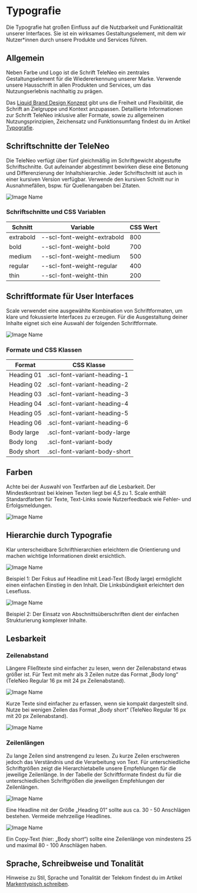 # Typografie

Die Typografie hat großen Einfluss auf die Nutzbarkeit und Funktionalität unserer Interfaces. Sie ist ein wirksames Gestaltungselement, mit dem wir Nutzer\*innen durch unsere Produkte und Services führen.

## Allgemein

Neben Farbe und Logo ist die Schrift TeleNeo ein zentrales Gestaltungselement für die Wiedererkennung unserer Marke. Verwende unsere Hausschrift in allen Produkten und Services, um das Nutzungserlebnis nachhaltig zu prägen.

Das [Liquid Brand Design Konzept](https://www.brand-design.telekom.com/artikel/l/liquid-brand-design-konzept/) gibt uns die Freiheit und Flexibilität, die Schrift an Zielgruppe und Kontext anzupassen. Detaillierte Informationen zur Schrift TeleNeo inklusive aller Formate, sowie zu allgemeinen Nutzungsprinzipien, Zeichensatz und Funktionsumfang findest du im Artikel [Typografie](https://www.brand-design.telekom.com/artikel/t/typografie/).

## Schriftschnitte der TeleNeo

Die TeleNeo verfügt über fünf gleichmäßig im Schriftgewicht abgestufte Schriftschnitte. Gut aufeinander abgestimmt bewirken diese eine Betonung und Differenzierung der Inhaltshierarchie. Jeder Schriftschnitt ist auch in einer kursiven Version verfügbar. Verwende den kursiven Schnitt nur in Ausnahmefällen, bspw. für Quellenangaben bei Zitaten.

![Image Name](assets/2_guidelines/3_typography/schriftschnitte.png)

### Schriftschnitte und CSS Variablen

| Schnitt   | Variable                    | CSS Wert |
| --------- | --------------------------- | -------- |
| extrabold | --scl-font-weight-extrabold | 800      |
| bold      | --scl-font-weight-bold      | 700      |
| medium    | --scl-font-weight-medium    | 500      |
| regular   | --scl-font-weight-regular   | 400      |
| thin      | --scl-font-weight-thin      | 200      |

## Schriftformate für User Interfaces

Scale verwendet eine ausgewählte Kombination von Schriftformaten, um klare und fokussierte Interfaces zu erzeugen. Für die Ausgestaltung deiner Inhalte eignet sich eine Auswahl der folgenden Schriftformate.

![Image Name](assets/2_guidelines/3_typography/Formate.png)

### Formate und CSS Klassen

| Format     | CSS Klasse                   |
| ---------- | ---------------------------- |
| Heading 01 | .scl-font-variant-heading-1  |
| Heading 02 | .scl-font-variant-heading-2  |
| Heading 03 | .scl-font-variant-heading-3  |
| Heading 04 | .scl-font-variant-heading-4  |
| Heading 05 | .scl-font-variant-heading-5  |
| Heading 06 | .scl-font-variant-heading-6  |
| Body large | .scl-font-variant-body-large |
| Body long  | .scl-font-variant-body       |
| Body short | .scl-font-variant-body-short |

## Farben

Achte bei der Auswahl von Textfarben auf die Lesbarkeit. Der Mindestkontrast bei kleinen Texten liegt bei 4,5 zu 1.
Scale enthält Standardfarben für Texte, Text-Links sowie Nutzerfeedback wie Fehler- und Erfolgsmeldungen.

![Image Name](assets/2_guidelines/3_typography/typography-farben-helle-hintergruende-de.png)

## Hierarchie durch Typografie

Klar unterscheidbare Schrifthierarchien erleichtern die Orientierung und machen wichtige Informationen direkt ersichtlich.

![Image Name](assets/2_guidelines/3_typography/hierarchie01.png)

Beispiel 1: Der Fokus auf Headline mit Lead-Text (Body large) ermöglicht einen einfachen Einstieg in den Inhalt. Die Linksbündigkeit erleichtert den Lesefluss.

![Image Name](assets/2_guidelines/3_typography/hierarchie02.png)

Beispiel 2: Der Einsatz von Abschnittsüberschriften dient der einfachen Strukturierung komplexer Inhalte.

## Lesbarkeit

### Zeilenabstand

Längere Fließtexte sind einfacher zu lesen, wenn der Zeilenabstand etwas größer ist.
Für Text mit mehr als 3 Zeilen nutze das Format „Body long“ (TeleNeo Regular 16 px mit 24 px Zeilenabstand).

![Image Name](assets/2_guidelines/3_typography/lesbarkeit01.png)

Kurze Texte sind einfacher zu erfassen, wenn sie kompakt dargestellt sind.
Nutze bei wenigen Zeilen das Format „Body short“ (TeleNeo Regular 16 px mit 20 px Zeilenabstand).

![Image Name](assets/2_guidelines/3_typography/lesbarkeit02.png)

### Zeilenlängen

Zu lange Zeilen sind anstrengend zu lesen. Zu kurze Zeilen erschweren jedoch das Verständnis und die Verarbeitung von Text.
Für unterschiedliche Schriftgrößen zeigt die Hierarchietabelle unsere Empfehlungen für die jeweilige Zeilenlänge.
In der Tabelle der Schriftformate findest du für die unterschiedlichen Schriftgrößen die jeweiligen Empfehlungen der Zeilenlängen.

![Image Name](assets/2_guidelines/3_typography/zeilenlaengen01.png)

Eine Headline mit der Größe „Heading 01“ sollte aus ca. 30 - 50 Anschlägen bestehen. Vermeide mehrzeilige Headlines.

![Image Name](assets/2_guidelines/3_typography/zeilenlaengen02.png)

Ein Copy-Text (hier: „Body short“) sollte eine Zeilenlänge von mindestens 25 und maximal 80 - 100 Anschlägen haben.

## Sprache, Schreibweise und Tonalität

Hinweise zu Stil, Sprache und Tonalität der Telekom findest du im Artikel [Markentypisch schreiben](https://www.brand-design.telekom.com/artikel/markentypisch-schreiben/).
